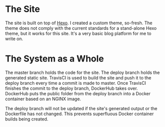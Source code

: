 # The Site
The site is built on top of [Hexo](https://hexo.io). I created a custom theme, so-fresh. The theme does not comply with the current standards for a stand-alone Hexo theme, but it works for this site. It's a very basic blog platform for me to write on.

# The System as a Whole
The master branch holds the code for the site. The deploy branch holds the generated static site. TravisCI is used to build the site and push it to the deploy branch every time a commit is made to master. Once TravisCI finishes the commit to the deploy branch, DockerHub takes over. DockerHub puts the public folder from the deploy branch into a Docker container based on an NGINX image.

The deploy branch will not be updated if the site's generated output or the Dockerfile has not changed. This prevents superfluous Docker container builds being created.
